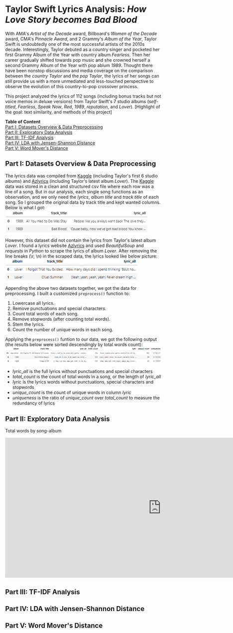 # Taylor Swift Lyrics Analysis: *How Love Story becomes Bad Blood*

With AMA's *Artist of the Decade* award, Billboard's *Women of the Decade* award, CMA's *Pinnacle Award*, and 2 Grammy's *Album of the Year*, Taylor Swift is undoubtedly one of the most successful artists of the 2010s decade. Interestingly, Taylor debuted as a country singer and pocketed her first Grammy Album of the Year with country album *Fearless*. Then her career gradually shifted towards pop music and she crowned herself a second Grammy Album of the Year with pop ablum *1989*. Thought there have been nonstop discussions and media coverage on the comparison between the *country Taylor* and the *pop Taylor*, the lyrics of her songs can still provide us with a more unmediated and less-touched perspective to observe the evolution of this country-to-pop crossover princess.

This project analyzed the lyrics of 112 songs (including bonus tracks but not voice memos in deluxe versions) from Taylor Swift's 7 studio albums (*self-titled*, *Fearless*, *Speak Now*, *Red*, *1989*, *reputation*, and *Lover*). [Highlight of the goal: text similarity, and methods of this project]

**Table of Content**   
[Part I: Datasets Overview & Data Preprocessing](#part-i-datasets-overview--data-preprocessing)  
[Part II: Exploratory Data Analysis](##part-ii-exploratory-data-analysis)  
[Part III: TF-IDF Analysis](#part-iii-tf-idf-analysis)  
[Part IV: LDA with Jensen-Shannon Distance](#part-iv-lda-with-jensen-shannon-distance)  
[Part V: Word Mover's Distance](#part-v-word-movers-distance)

## Part I: Datasets Overview & Data Preprocessing
The lyrics data was compiled from [Kaggle](https://www.kaggle.com/PromptCloudHQ/taylor-swift-song-lyrics-from-all-the-albums) (including Taylor's first 6 studio albums) and [Azlyrics](https://www.azlyrics.com/) (including Taylor's latest album *Lover*). The [Kaggle](https://www.kaggle.com/PromptCloudHQ/taylor-swift-song-lyrics-from-all-the-albums) data was stored in a clean and structured csv file where each row was a line of a song. But in our analysis, each single song functions as an observation, and we only need the *lyrics*, *album title* and *track title* of each song. So I grouped the original data by track title and kept wanted columns. Below is what I got:  
![Grouped_kaggle_file_head](/images/grouped_kaggle_file_head.png)

However, this dataset did not contain the lyrics from Taylor's latest album *Lover*. I found a lyrics website [Azlyrics](https://www.azlyrics.com/) and used *BeautifulSoup* and *requests* in *Python* to scrape the lyrics of album *Lover*. After removing the line breaks (\r, \n) in the scraped data, the lyrics looked like below picture:  
![Cleaned_azlyrics_file_head](/images/cleaned_azlyrics_file_head.png)

Appending the above two datasets together, we got the data for preprocessing. I built a customized `preprocess()` function to:
1. Lowercase all lyrics.
2. Remove punctuations and special characters.
3. Count total words of each song.
4. Remove stopwords (after counting total words).
5. Stem the lyrics.
6. Count the number of unique words in each song.

Applying the `preprocess()` funtion to our data, we got the following output (the results below were sorted descendingly by total words count):\
![Preprocessed_final_file_head_sorted](/images/preprocessed_final_file_head_sorted.png)
- *lyric_all* is the full lyrics without punctuations and special characters
- *total_count* is the count of total words in a song, or the length of *lyric_all*
- *lyric* is the lyrics words without punctuations, special characters and stopwords
- *unique_count* is the count of unique words in column *lyric*
- *uniqueness* is the ratio of *unique_count* over *total_count* to measure the redundancy of lyrics

## Part II: Exploratory Data Analysis
Total words by song-album

<iframe id="igraph" scrolling="no" style="border:none;" seamless="seamless" src="https://y-hang.github.io/NLP-TS_Lyrics_Project/images/uniqueness_by_song.html" height="450" width="1000"></iframe>

## Part III: TF-IDF Analysis
## Part IV: LDA with Jensen-Shannon Distance
## Part V: Word Mover's Distance